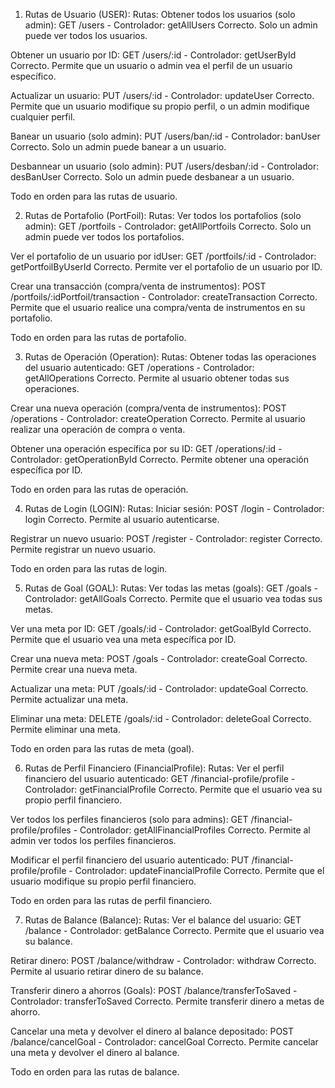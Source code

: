 1. Rutas de Usuario (USER):
Rutas:
Obtener todos los usuarios (solo admin):
GET /users - Controlador: getAllUsers
Correcto. Solo un admin puede ver todos los usuarios.

Obtener un usuario por ID:
GET /users/:id - Controlador: getUserById
Correcto. Permite que un usuario o admin vea el perfil de un usuario específico.

Actualizar un usuario:
PUT /users/:id - Controlador: updateUser
Correcto. Permite que un usuario modifique su propio perfil, o un admin modifique cualquier perfil.

Banear un usuario (solo admin):
PUT /users/ban/:id - Controlador: banUser
Correcto. Solo un admin puede banear a un usuario.

Desbannear un usuario (solo admin):
PUT /users/desban/:id - Controlador: desBanUser
Correcto. Solo un admin puede desbanear a un usuario.

Todo en orden para las rutas de usuario.

2. Rutas de Portafolio (PortFoil):
Rutas:
Ver todos los portafolios (solo admin):
GET /portfoils - Controlador: getAllPortfoils
Correcto. Solo un admin puede ver todos los portafolios.

Ver el portafolio de un usuario por idUser:
GET /portfoils/:id - Controlador: getPortfoilByUserId
Correcto. Permite ver el portafolio de un usuario por ID.

Crear una transacción (compra/venta de instrumentos):
POST /portfoils/:idPortfoil/transaction - Controlador: createTransaction
Correcto. Permite que el usuario realice una compra/venta de instrumentos en su portafolio.

Todo en orden para las rutas de portafolio.

3. Rutas de Operación (Operation):
Rutas:
Obtener todas las operaciones del usuario autenticado:
GET /operations - Controlador: getAllOperations
Correcto. Permite al usuario obtener todas sus operaciones.

Crear una nueva operación (compra/venta de instrumentos):
POST /operations - Controlador: createOperation
Correcto. Permite al usuario realizar una operación de compra o venta.

Obtener una operación específica por su ID:
GET /operations/:id - Controlador: getOperationById
Correcto. Permite obtener una operación específica por ID.

Todo en orden para las rutas de operación.

4. Rutas de Login (LOGIN):
Rutas:
Iniciar sesión:
POST /login - Controlador: login
Correcto. Permite al usuario autenticarse.

Registrar un nuevo usuario:
POST /register - Controlador: register
Correcto. Permite registrar un nuevo usuario.

Todo en orden para las rutas de login.

5. Rutas de Goal (GOAL):
Rutas:
Ver todas las metas (goals):
GET /goals - Controlador: getAllGoals
Correcto. Permite que el usuario vea todas sus metas.

Ver una meta por ID:
GET /goals/:id - Controlador: getGoalById
Correcto. Permite que el usuario vea una meta específica por ID.

Crear una nueva meta:
POST /goals - Controlador: createGoal
Correcto. Permite crear una nueva meta.

Actualizar una meta:
PUT /goals/:id - Controlador: updateGoal
Correcto. Permite actualizar una meta.

Eliminar una meta:
DELETE /goals/:id - Controlador: deleteGoal
Correcto. Permite eliminar una meta.

Todo en orden para las rutas de meta (goal).

6. Rutas de Perfil Financiero (FinancialProfile):
Rutas:
Ver el perfil financiero del usuario autenticado:
GET /financial-profile/profile - Controlador: getFinancialProfile
Correcto. Permite que el usuario vea su propio perfil financiero.

Ver todos los perfiles financieros (solo para admins):
GET /financial-profile/profiles - Controlador: getAllFinancialProfiles
Correcto. Permite al admin ver todos los perfiles financieros.

Modificar el perfil financiero del usuario autenticado:
PUT /financial-profile/profile - Controlador: updateFinancialProfile
Correcto. Permite que el usuario modifique su propio perfil financiero.

Todo en orden para las rutas de perfil financiero.

7. Rutas de Balance (Balance):
Rutas:
Ver el balance del usuario:
GET /balance - Controlador: getBalance
Correcto. Permite que el usuario vea su balance.

Retirar dinero:
POST /balance/withdraw - Controlador: withdraw
Correcto. Permite al usuario retirar dinero de su balance.

Transferir dinero a ahorros (Goals):
POST /balance/transferToSaved - Controlador: transferToSaved
Correcto. Permite transferir dinero a metas de ahorro.

Cancelar una meta y devolver el dinero al balance depositado:
POST /balance/cancelGoal - Controlador: cancelGoal
Correcto. Permite cancelar una meta y devolver el dinero al balance.

Todo en orden para las rutas de balance.


